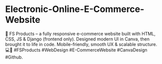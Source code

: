 # Electronic-Online-E-Commerce-Website
🚀  FS Products – a fully responsive e-commerce website built with HTML, CSS, JS &amp; Django (frontend only). Designed modern UI in Canva, then brought it to life in code. Mobile-friendly, smooth UX &amp; scalable structure. 💻📱 #FSProducts #WebDesign #E-CommerceWebsite #CanvaDesign #Github.
